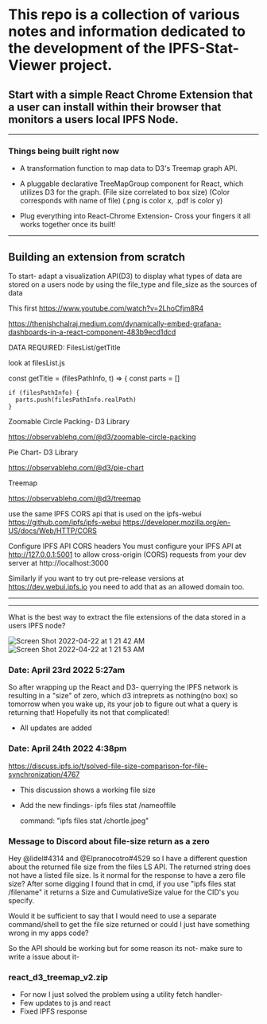 # This repo is a collection of various notes and information dedicated to the development of the IPFS-Stat-Viewer project.
## Start with a simple React Chrome Extension that a user can install within their browser that monitors a users local IPFS Node.

--------------------------------------------------------------------------------------------------------------------------------------------------------
### Things being built right now 

- A transformation function to map data to D3's Treemap graph API.

- A pluggable declarative TreeMapGroup component for React, which utilizes D3 for the graph. (File size correlated to box size) (Color corresponds with name of file) (.png is color x, .pdf is color y)
  
- Plug everything into React-Chrome Extension- Cross your fingers it all works together once its built!
--------------------------------------------------------------------------------------------------------------------------------------------------------
  
## Building an extension from scratch

To start- adapt a visualization API(D3) to display what types of data are stored on a users node by using the file_type and file_size as the sources of data

This first https://www.youtube.com/watch?v=2LhoCfjm8R4

https://thenishchalraj.medium.com/dynamically-embed-grafana-dashboards-in-a-react-component-483b9ecd1dcd



  DATA REQUIRED: FilesList/getTitle
  
  
look at filesList.js


  const getTitle = (filesPathInfo, t) => {
  const parts = []

    if (filesPathInfo) {
      parts.push(filesPathInfo.realPath)
    }


Zoomable Circle Packing- D3 Library

https://observablehq.com/@d3/zoomable-circle-packing

Pie Chart- D3 Library

https://observablehq.com/@d3/pie-chart

Treemap

https://observablehq.com/@d3/treemap

use the same IPFS CORS api that is used on the ipfs-webui
https://github.com/ipfs/ipfs-webui
https://developer.mozilla.org/en-US/docs/Web/HTTP/CORS

Configure IPFS API CORS headers
You must configure your IPFS API at http://127.0.0.1:5001 to allow cross-origin (CORS) requests from your dev server at http://localhost:3000

Similarly if you want to try out pre-release versions at https://dev.webui.ipfs.io you need to add that as an allowed domain too.

-----------------------------------------------------------------------------------------------------------------------------------------------------------

-------------------------------------------------------------------------------------------------------------------------------------------------------


What is the best way to extract the file extensions of the data stored in a users IPFS node? 

![Screen Shot 2022-04-22 at 1 21 42 AM](https://user-images.githubusercontent.com/30084404/164615565-8a90ebc7-e5c7-4466-baf6-807a29c1a8f9.png)
![Screen Shot 2022-04-22 at 1 21 53 AM](https://user-images.githubusercontent.com/30084404/164615568-ef1bc88a-afab-4a46-a85b-67f2e07d0003.png)

### Date: April 23rd 2022 5:27am

So after wrapping up the React and D3- querrying the IPFS network is resulting in a "size" of zero, which d3 intreprets as nothing(no box) so tomorrow when you wake up, its your job to figure out what a query is returning that! Hopefully its not that complicated!

- All updates are added 

### Date: April 24th 2022 4:38pm

https://discuss.ipfs.io/t/solved-file-size-comparison-for-file-synchronization/4767 

- This discussion shows a working file size 
- Add the new findings- ipfs files stat /nameoffile
   
   command: "ipfs files stat /chortle.jpeg"
   
   
   
### Message to Discord about file-size return as a zero

 Hey @lidel#4314 and @Elpranocotro#4529 so I have a different question about the returned file size from the files LS API. The returned string does not have a listed file size. Is it normal for the response to have a zero file size? After some digging I found that in cmd, if you use "ipfs files stat /filename" it returns a Size and CumulativeSize value for the CID's you specify.

Would it be sufficient to say that I would need to use a separate command/shell to get the file size returned or could I just have something wrong in my apps code? 

So the API should be working but for some reason its not- make sure to write a issue about it- 
### react_d3_treemap_v2.zip
- For now I just solved the problem using a utility fetch handler-
- Few updates to js and react
- Fixed IPFS response

